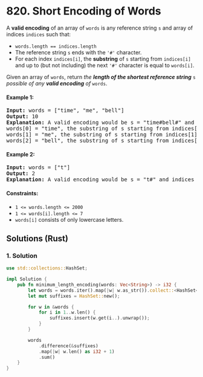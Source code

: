 # 820. Short Encoding of Words
A **valid encoding** of an array of `words` is any reference string `s` and array of indices `indices` such that:
* `words.length == indices.length`
* The reference string `s` ends with the `'#'` character.
* For each index `indices[i]`, the **substring** of `s` starting from `indices[i]` and up to (but not including) the next `'#'` character is equal to `words[i]`.

Given an array of `words`, return *the **length of the shortest reference string*** `s` *possible of any **valid encoding** of* `words`.

#### Example 1:
<pre>
<strong>Input:</strong> words = ["time", "me", "bell"]
<strong>Output:</strong> 10
<strong>Explanation:</strong> A valid encoding would be s = "time#bell#" and indices = [0, 2, 5].
words[0] = "time", the substring of s starting from indices[0] = 0 to the next '#' is underlined in "time#bell#"
words[1] = "me", the substring of s starting from indices[1] = 2 to the next '#' is underlined in "time#bell#"
words[2] = "bell", the substring of s starting from indices[2] = 5 to the next '#' is underlined in "time#bell#"
</pre>

#### Example 2:
<pre>
<strong>Input:</strong> words = ["t"]
<strong>Output:</strong> 2
<strong>Explanation:</strong> A valid encoding would be s = "t#" and indices = [0].
</pre>

#### Constraints:
* `1 <= words.length <= 2000`
* `1 <= words[i].length <= 7`
* `words[i]` consists of only lowercase letters.

## Solutions (Rust)

### 1. Solution
```Rust
use std::collections::HashSet;

impl Solution {
    pub fn minimum_length_encoding(words: Vec<String>) -> i32 {
        let words = words.iter().map(|w| w.as_str()).collect::<HashSet<_>>();
        let mut suffixes = HashSet::new();

        for w in &words {
            for i in 1..w.len() {
                suffixes.insert(w.get(i..).unwrap());
            }
        }

        words
            .difference(&suffixes)
            .map(|w| w.len() as i32 + 1)
            .sum()
    }
}
```
